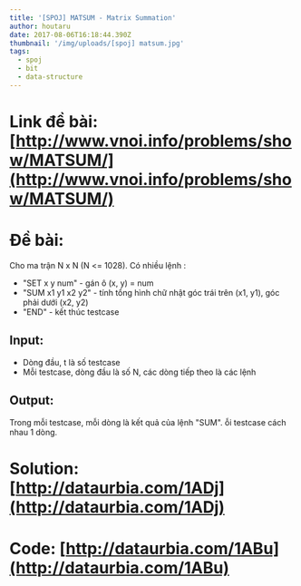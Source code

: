 ```yaml
---
title: '[SPOJ] MATSUM - Matrix Summation'
author: houtaru
date: 2017-08-06T16:18:44.390Z
thumbnail: '/img/uploads/[spoj] matsum.jpg'
tags:
  - spoj
  - bit
  - data-structure
---
```

# Link đề bài: [http://www.vnoi.info/problems/show/MATSUM/](http://www.vnoi.info/problems/show/MATSUM/)

# Đề bài:

Cho ma trận N x N (N <= 1028).
Có nhiều lệnh :
* "SET x y num" - gán ô (x, y) = num
* "SUM x1 y1 x2 y2" - tính tổng hình chữ nhật góc trái trên (x1, y1), góc phải dưới (x2, y2)
* "END" - kết thúc testcase

## Input:
- Dòng đầu, t là số testcase
- Mỗi testcase, dòng đầu là số N, các dòng tiếp theo là các lệnh

## Output:
Trong mỗi testcase, mỗi dòng là kết quả của lệnh "SUM". ỗi testcase cách nhau 1 dòng.

# Solution: [http://dataurbia.com/1ADj](http://dataurbia.com/1ADj)
# Code: [http://dataurbia.com/1ABu](http://dataurbia.com/1ABu)

